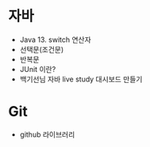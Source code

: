 # 자바
* Java 13. switch 연산자
* 선택문(조건문)
* 반복문
* JUnit 이란?
* 백기선님 자바 live study 대시보드 만들기

# Git
* github 라이브러리

